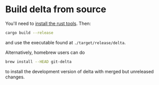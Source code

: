 # Build delta from source

You'll need to [install the rust tools](https://www.rust-lang.org/learn/get-started). Then:

```sh
cargo build --release
```

and use the executable found at `./target/release/delta`.

Alternatively, homebrew users can do

```sh
brew install --HEAD git-delta
```

to install the development version of delta with merged but unreleased changes.
